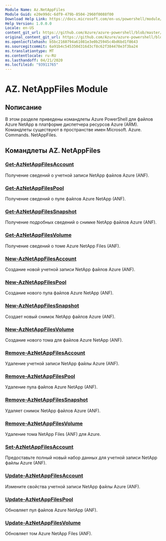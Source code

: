 ```yaml
---
Module Name: Az.NetAppFiles
Module Guid: e20e99dc-6df9-479b-8504-2960f0088f00
Download Help Link: https://docs.microsoft.com/en-us/powershell/module/az.netappfiles
Help Version: 1.0.0.0
Locale: en-US
content_git_url: https://github.com/Azure/azure-powershell/blob/master/src/NetAppFiles/NetAppFiles/help/Az.NetAppFiles.md
original_content_git_url: https://github.com/Azure/azure-powershell/blob/master/src/NetAppFiles/NetAppFiles/help/Az.NetAppFiles.md
ms.openlocfilehash: b5bc2160794a61081e3e0b25945c4bd6bd1f8643
ms.sourcegitcommit: 6a91b4c545350d316d3cf8c62f384478e3f3ba24
ms.translationtype: MT
ms.contentlocale: ru-RU
ms.lasthandoff: 04/21/2020
ms.locfileid: "93911765"
---
```

# AZ. NetAppFiles Module
## Nописание
В этом разделе приведены командлеты Azure PowerShell для файлов Azure NetApp в платформе диспетчера ресурсов Azure (ARM). Командлеты существуют в пространстве имен Microsoft. Azure. Commands. NetAppFiles.

## Командлеты AZ. NetAppFiles
### [Get-AzNetAppFilesAccount](Get-AzNetAppFilesAccount.md)
Получение сведений о учетной записи NetApp файлов Azure (ANF).

### [Get-AzNetAppFilesPool](Get-AzNetAppFilesPool.md)
Получение сведений о пуле файлов Azure NetApp (ANF).

### [Get-AzNetAppFilesSnapshot](Get-AzNetAppFilesSnapshot.md)
Получение подробных сведений о снимке NetApp файлов Azure (ANF).

### [Get-AzNetAppFilesVolume](Get-AzNetAppFilesVolume.md)
Получение сведений о томе Azure NetApp Files (ANF).

### [New-AzNetAppFilesAccount](New-AzNetAppFilesAccount.md)
Создание новой учетной записи NetApp файлов Azure (ANF).

### [New-AzNetAppFilesPool](New-AzNetAppFilesPool.md)
Создание нового пула файлов Azure NetApp (ANF).

### [New-AzNetAppFilesSnapshot](New-AzNetAppFilesSnapshot.md)
Создает новый снимок NetApp файлов Azure (ANF).

### [New-AzNetAppFilesVolume](New-AzNetAppFilesVolume.md)
Создание нового тома для файлов Azure NetApp (ANF).

### [Remove-AzNetAppFilesAccount](Remove-AzNetAppFilesAccount.md)
Удаление учетной записи NetApp файлы Azure (ANF).

### [Remove-AzNetAppFilesPool](Remove-AzNetAppFilesPool.md)
Удаление пула файлов Azure NetApp (ANF).

### [Remove-AzNetAppFilesSnapshot](Remove-AzNetAppFilesSnapshot.md)
Удаляет снимок NetApp файлов Azure (ANF).

### [Remove-AzNetAppFilesVolume](Remove-AzNetAppFilesVolume.md)
Удаление тома NetApp Files (ANF) для Azure.

### [Set-AzNetAppFilesAccount](Set-AzNetAppFilesAccount.md)
Предоставьте полный новый набор данных для учетной записи NetApp файлы Azure (ANF).

### [Update-AzNetAppFilesAccount](Update-AzNetAppFilesAccount.md)
Измените свойства учетной записи NetApp файлы Azure (ANF).

### [Update-AzNetAppFilesPool](Update-AzNetAppFilesPool.md)
Обновляет пул файлов Azure NetApp (ANF).

### [Update-AzNetAppFilesVolume](Update-AzNetAppFilesVolume.md)
Обновляет том Azure NetApp Files (ANF).


